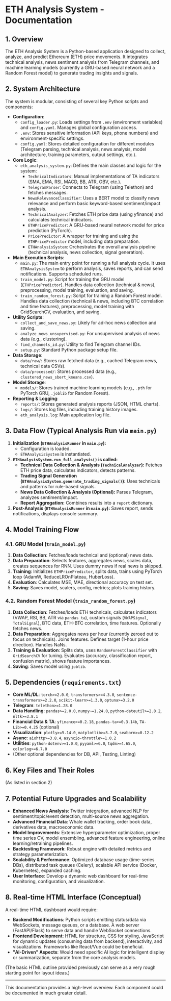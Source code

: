 # ETH Analysis System - Documentation

## 1. Overview

The ETH Analysis System is a Python-based application designed to collect, analyze, and predict Ethereum (ETH) price movements. It integrates technical analysis, news sentiment analysis from Telegram channels, and machine learning models (currently a GRU-based neural network and a Random Forest model) to generate trading insights and signals.

## 2. System Architecture

The system is modular, consisting of several key Python scripts and components:

*   **Configuration**:
    *   `config_loader.py`: Loads settings from `.env` (environment variables) and `config.yaml`. Manages global configuration access.
    *   `.env`: Stores sensitive information (API keys, phone numbers) and environment-specific settings.
    *   `config.yaml`: Stores detailed configuration for different modules (Telegram parsing, technical analysis, news analysis, model architecture, training parameters, output settings, etc.).
*   **Core Logic**:
    *   `eth_analysis_system.py`: Defines the main classes and logic for the system:
        *   `TechnicalIndicators`: Manual implementations of TA indicators (SMA, EMA, RSI, MACD, BB, ATR, OBV, etc.).
        *   `TelegramParser`: Connects to Telegram (using Telethon) and fetches messages.
        *   `NewsRelevanceClassifier`: Uses a BERT model to classify news relevance and perform basic keyword-based sentiment/impact analysis.
        *   `TechnicalAnalyzer`: Fetches ETH price data (using yfinance) and calculates technical indicators.
        *   `ETHPricePredictor`: A GRU-based neural network model for price prediction (PyTorch).
        *   `PricePredictor`: A wrapper for training and using the `ETHPricePredictor` model, including data preparation.
        *   `ETHAnalysisSystem`: Orchestrates the overall analysis pipeline (technical analysis, news collection, signal generation).
*   **Main Execution Scripts**:
    *   `main.py`: The main entry point for running a full analysis cycle. It uses `ETHAnalysisSystem` to perform analysis, saves reports, and can send notifications. Supports scheduled runs.
    *   `train_model.py`: Script for training the GRU model (`ETHPricePredictor`). Handles data collection (technical & news), preprocessing, model training, evaluation, and saving.
    *   `train_random_forest.py`: Script for training a Random Forest model. Handles data collection (technical & news, including BTC correlation and time features), preprocessing, model training with GridSearchCV, evaluation, and saving.
*   **Utility Scripts**:
    *   `collect_and_save_news.py`: Likely for ad-hoc news collection and saving.
    *   `analyze_news_unsupervised.py`: For unsupervised analysis of news data (e.g., clustering).
    *   `find_channels_id.py`: Utility to find Telegram channel IDs.
    *   `setup.py`: Standard Python package setup file.
*   **Data Storage**:
    *   `data/raw/`: Stores raw fetched data (e.g., cached Telegram news, technical data CSVs).
    *   `data/processed/`: Stores processed data (e.g., `clustered_news_sbert_kmeans.csv`).
*   **Model Storage**:
    *   `models/`: Stores trained machine learning models (e.g., `.pth` for PyTorch GRU, `.joblib` for Random Forest).
*   **Reporting & Logging**:
    *   `reports/`: Stores generated analysis reports (JSON, HTML charts).
    *   `logs/`: Stores log files, including training history images.
    *   `eth_analysis.log`: Main application log file.

## 3. Data Flow (Typical Analysis Run via `main.py`)

1.  **Initialization (`ETHAnalysisRunner` in `main.py`):**
    *   Configuration is loaded.
    *   `ETHAnalysisSystem` is instantiated.
2.  **`ETHAnalysisSystem.run_full_analysis()` is called:**
    *   **Technical Data Collection & Analysis (`TechnicalAnalyzer`):** Fetches ETH price data, calculates indicators, detects patterns.
    *   **Trading Signal Generation (`ETHAnalysisSystem.generate_trading_signals()`):** Uses technicals and patterns for rule-based signals.
    *   **News Data Collection & Analysis (Optional):** Parses Telegram, analyzes sentiment/impact.
    *   **Report Aggregation:** Combines results into a `report` dictionary.
3.  **Post-Analysis (`ETHAnalysisRunner` in `main.py`):** Saves report, sends notifications, displays console summary.

## 4. Model Training Flow

### 4.1. GRU Model (`train_model.py`)

1.  **Data Collection**: Fetches/loads technical and (optional) news data.
2.  **Data Preparation**: Selects features, aggregates news, scales data, creates sequences for RNN. Uses dummy news if real news is skipped.
3.  **Training**: Initializes `ETHPricePredictor`, splits data, trains using PyTorch loop (AdamW, ReduceLROnPlateau, HuberLoss).
4.  **Evaluation**: Calculates MSE, MAE, directional accuracy on test set.
5.  **Saving**: Saves model, scalers, config, metrics; plots training history.

### 4.2. Random Forest Model (`train_random_forest.py`)

1.  **Data Collection**: Fetches/loads ETH technicals, calculates indicators (VWAP, RSI, BB, ATR via `pandas_ta`), custom signals (`VWAPSignal`, `TotalSignal`), BTC data, ETH-BTC correlation, time features. Optionally fetches news.
2.  **Data Preparation**: Aggregates news per hour (currently zeroed out to focus on technicals). Joins features. Defines target (1-hour price direction). Handles NaNs.
3.  **Training & Evaluation**: Splits data, uses `RandomForestClassifier` with `GridSearchCV` for tuning. Evaluates (accuracy, classification report, confusion matrix), shows feature importances.
4.  **Saving**: Saves model using `joblib`.

## 5. Dependencies (`requirements.txt`)

*   **Core ML/DL**: `torch>=2.0.0`, `transformers>=4.3.0`, `sentence-transformers>=2.2.0`, `scikit-learn>=1.3.0`, `optuna>=3.2.0`
*   **Telegram**: `telethon>=1.28.0`
*   **Data Handling**: `pandas>=2.0.0`, `numpy~=1.24.0`, `python-dateutil>=2.8.2`, `nltk>=3.8.1`
*   **Financial Data & TA**: `yfinance>=0.2.18`, `pandas-ta>=0.3.14b`, `TA-Lib>=0.4.25` (optional)
*   **Visualization**: `plotly>=5.14.0`, `matplotlib>=3.7.0`, `seaborn>=0.12.2`
*   **Async**: `aiohttp>=3.8.4`, `asyncio-throttle>=1.0.2`
*   **Utilities**: `python-dotenv>=1.0.0`, `pyyaml>=6.0`, `tqdm>=4.65.0`, `colorlog>=6.7.0`
*   (Other optional dependencies for DB, API, Testing, Linting)

## 6. Key Files and Their Roles

(As listed in section 2)

## 7. Potential Future Upgrades and Scalability

*   **Enhanced News Analysis**: Twitter integration, advanced NLP for sentiment/topic/event detection, multi-source news aggregation.
*   **Advanced Financial Data**: Whale wallet tracking, order book data, derivatives data, macroeconomic data.
*   **Model Improvements**: Extensive hyperparameter optimization, proper time series CV, model ensembling, advanced feature engineering, online learning/retraining pipelines.
*   **Backtesting Framework**: Robust engine with detailed metrics and strategy parameterization.
*   **Scalability & Performance**: Optimized database usage (time-series DBs), distributed task queues (Celery), scalable API service (Docker, Kubernetes), expanded caching.
*   **User Interface**: Develop a dynamic web dashboard for real-time monitoring, configuration, and visualization.

## 8. Real-time HTML Interface (Conceptual)

A real-time HTML dashboard would require:
*   **Backend Modifications**: Python scripts emitting status/data via WebSockets, message queues, or a database. A web server (FastAPI/Flask) to serve data and handle WebSocket connections.
*   **Frontend Development**: HTML for structure, CSS for styling, JavaScript for dynamic updates (consuming data from backend), interactivity, and visualizations. Frameworks like React/Vue could be beneficial.
*   **"AI-Driven" Aspects**: Would need specific AI logic for intelligent display or summarization, separate from the core analysis models.

(The basic HTML outline provided previously can serve as a very rough starting point for layout ideas.)

---

This documentation provides a high-level overview. Each component could be documented in much greater detail.
